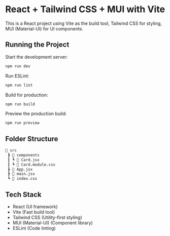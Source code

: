 # React + Tailwind CSS + MUI with Vite

This is a React project using Vite as the build tool, Tailwind CSS for styling, MUI (Material-UI) for UI components.

## Running the Project
Start the development server:
```sh
npm run dev
```
Run ESLint:
```sh
npm run lint
```
Build for production:
```sh
npm run build
```
Preview the production build:
```sh
npm run preview
```

## Folder Structure
```md
📂 src
 ┣ 📂 components
 ┃ ┗ 📄 Card.jsx
 ┃ ┗ 📄 Card.module.css
 ┣ 📄 App.jsx
 ┣ 📄 main.jsx
 ┗ 📄 index.css
```

## Tech Stack
- React (UI framework)
- Vite (Fast build tool)
- Tailwind CSS (Utility-first styling)
- MUI (Material-UI) (Component library)
- ESLint (Code linting)